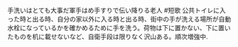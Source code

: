 手洗いはとても大事だ軍手はめ手すりで伝い降りる老人 #短歌 公共トイレに入った時と出る時、自分の家以外に入る時と出る時、街中の手が洗える場所が自動水栓になっているかを確かめるために手を洗う。荷物は下に置かない、下に置いたものを机に載せないなど、自衛手段は限りなく沢山ある。順次増強中.
